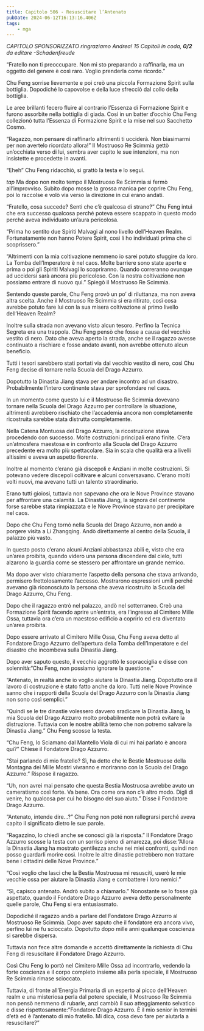```yaml
---
title: Capitolo 506 - Resuscitare l’Antenato
pubDate: 2024-06-12T16:13:16.406Z
tags:
    - mga
---
```






<em>CAPITOLO SPONSORIZZATO ringraziamo Andrea!
15 Capitoli in coda, <strong>0/2</strong>
da editare
-Schadenfreude</em>


“Fratello non ti preoccupare. Non mi sto preparando a raffinarla, ma un oggetto del genere è così raro. Voglio prenderla come ricordo.”


Chu Feng sorrise lievemente e poi creò una piccola Formazione Spirit sulla bottiglia. Dopodiché lo capovolse e della luce sfrecciò dal collo della bottiglia.


Le aree brillanti fecero fluire al contrario l’Essenza di Formazione Spirit e furono assorbite nella bottiglia di giada. Così in un batter d’occhio Chu Feng collezionò tutta l’Essenza di Formazione Spirit e la mise nel suo Sacchetto Cosmo.


“Ragazzo, non pensare di raffinarlo altrimenti ti ucciderà. Non biasimarmi per non avertelo ricordato allora!” Il Mostruoso Re Scimmia gettò un’occhiata verso di lui, sembra aver capito le sue intenzioni, ma non insistette e procedette in avanti.


“Eheh” Chu Feng ridacchiò, si grattò la testa e lo seguì.


*tap* Ma dopo non molto tempo il Mostruoso Re Scimmia si fermò all’improvviso. Subito dopo mosse la grossa manica per coprire Chu Feng, poi lo raccolse e volò via verso la direzione in cui erano andati.


“Fratello, cosa succede? Senti che c’è qualcosa di strano?” Chu Feng intuì che era successo qualcosa perché poteva essere scappato in questo modo perché aveva individuato un’aura pericolosa.


“Prima ho sentito due Spiriti Malvagi al nono livello dell’Heaven Realm. Fortunatamente non hanno Potere Spirit, così li ho individuati prima che ci scoprissero.”


“Altrimenti con la mia coltivazione nemmeno io sarei potuto sfuggire da loro. La Tomba dell’Imperatore è nel caos. Molte barriere sono state aperte e prima o poi gli Spiriti Malvagi lo scopriranno. Quando correranno ovunque ad uccidersi sarà ancora più pericoloso. Con la nostra coltivazione non possiamo entrare di nuovo qui.” Spiegò il Mostruoso Re Scimmia.


Sentendo queste parole, Chu Feng provò un po’ di riluttanza, ma non aveva altra scelta. Anche il Mostruoso Re Scimmia si era ritirato, così cosa avrebbe potuto fare lui con la sua misera coltivazione al primo livello dell’Heaven Realm?


Inoltre sulla strada non avevano visto alcun tesoro. Perfino la Tecnica Segreta era una trappola. Chu Feng pensò che fosse a causa del vecchio vestito di nero. Dato che aveva aperto la strada, anche se il ragazzo avesse continuato a rischiare e fosse andato avanti, non avrebbe ottenuto alcun beneficio.


Tutti i tesori sarebbero stati portati via dal vecchio vestito di nero, così Chu Feng decise di tornare nella Scuola del Drago Azzurro.


Dopotutto la Dinastia Jiang stava per andare incontro ad un disastro. Probabilmente l’intero continente stava per sprofondare nel caos.


In un momento come questo lui e il Mostruoso Re Scimmia dovevano tornare nella Scuola del Drago Azzurro per controllare la situazione, altrimenti avrebbero rischiato che l’accademia ancora non completamente ricostruita sarebbe stata distrutta completamente.


Nella Catena Montuosa del Drago Azzurro, la ricostruzione stava procedendo con successo. Molte costruzioni principali erano finite. C’era un’atmosfera maestosa e in confronto alla Scuola del Drago Azzurro precedente era molto più spettacolare. Sia in scala che qualità era a livelli altissimi e aveva un aspetto fiorente.


Inoltre al momento c’erano già discepoli e Anziani in molte costruzioni. Si potevano vedere discepoli coltivare e alcuni conversavano. C’erano molti volti nuovi, ma avevano tutti un talento straordinario.


Erano tutti gioiosi, tuttavia non sapevano che ora le Nove Province stavano per affrontare una calamità. La Dinastia Jiang, la signora del continente forse sarebbe stata rimpiazzata e le Nove Province stavano per precipitare nel caos.


Dopo che Chu Feng tornò nella Scuola del Drago Azzurro, non andò a porgere visita a Li Zhangqing. Andò direttamente al centro della Scuola, il palazzo più vasto.


In questo posto c’erano alcuni Anziani abbastanza abili e, visto che era un’area proibita, quando videro una persona discendere dal cielo, tutti alzarono la guardia come se stessero per affrontare un grande nemico.


Ma dopo aver visto chiaramente l’aspetto della persona che stava arrivando, permisero frettolosamente l’accesso. Mostrarono espressioni umili perché avevano già riconosciuto la persona che aveva ricostruito la Scuola del Drago Azzurro, Chu Feng.


Dopo che il ragazzo entrò nel palazzo, andò nel sotterraneo. Creò una Formazione Spirit facendo aprire un’entrata, era l’ingresso al Cimitero Mille Ossa, tuttavia ora c’era un maestoso edificio a coprirlo ed era diventato un’area proibita.


Dopo essere arrivato al Cimitero Mille Ossa, Chu Feng aveva detto al Fondatore Drago Azzurro dell’apertura della Tomba dell’Imperatore e del disastro che incombeva sulla Dinastia Jiang.


Dopo aver saputo questo, il vecchio aggrottò le sopracciglia e disse con solennità:“Chu Feng, non possiamo ignorare la questione.”


“Antenato, in realtà anche io voglio aiutare la Dinastia Jiang. Dopotutto ora il lavoro di costruzione è stato fatto anche da loro. Tutti nelle Nove Province sanno che i rapporti della Scuola del Drago Azzurro con la Dinastia Jiang non sono così semplici.”


“Quindi se le tre dinastie volessero davvero sradicare la Dinastia Jiang, la mia Scuola del Drago Azzurro molto probabilmente non potrà evitare la distruzione. Tuttavia con le nostre abilità temo che non potremo salvare la Dinastia Jiang.” Chu Feng scosse la testa.


“Chu Feng, lo Sciamano dal Mantello Viola di cui mi hai parlato è ancora qui?” Chiese il Fondatore Drago Azzurro.


“Stai parlando di mio fratello? Sì, ha detto che le Bestie Mostruose della Montagna dei Mille Mostri vivranno e moriranno con la Scuola del Drago Azzurro.” Rispose il ragazzo.


“Uh, non avrei mai pensato che questa Bestia Mostruosa avrebbe avuto un cameratismo così forte. Va bene. Ora come ora non c’è altro modo. Digli di venire, ho qualcosa per cui ho bisogno del suo aiuto.” Disse il Fondatore Drago Azzurro.


“Antenato, intende dire…?” Chu Feng non poté non rallegrarsi perché aveva capito il significato dietro le sue parole.


“Ragazzino, lo chiedi anche se conosci già la risposta.” Il Fondatore Drago Azzurro scosse la testa con un sorriso pieno di amarezza, poi disse:”Allora la Dinastia Jiang ha mostrato gentilezza anche nei miei confronti, quindi non posso guardarli morire così. Inoltre le altre dinastie potrebbero non trattare bene i cittadini delle Nove Province.”


“Così voglio che lasci che la Bestia Mostruosa mi resusciti, userò le mie vecchie ossa per aiutare la Dinastia Jiang e combattere i loro nemici.”


“Sì, capisco antenato. Andrò subito a chiamarlo.” Nonostante se lo fosse già aspettato, quando il Fondatore Drago Azzurro aveva detto personalmente quelle parole, Chu Feng si era entusiasmato.


Dopodiché il ragazzo andò a parlare del Fondatore Drago Azzurro al Mostruoso Re Scimmia. Dopo aver saputo che il fondatore era ancora vivo, perfino lui ne fu scioccato. Dopotutto dopo mille anni qualunque coscienza si sarebbe dispersa.


Tuttavia non fece altre domande e accettò direttamente la richiesta di Chu Feng di resuscitare il Fondatore Drago Azzurro.


Così Chu Feng lo portò nel Cimitero Mille Ossa ad incontrarlo, vedendo la forte coscienza e il corpo completo insieme alla perla speciale, il Mostruoso Re Scimmia rimase scioccato.


Tuttavia, di fronte all’Energia Primaria di un esperto al picco dell’Heaven realm e una misteriosa perla dal potere speciale, il Mostruoso Re Scimmia non pensò nemmeno di rubarle, anzi cambiò il suo atteggiamento selvatico e disse rispettosamente:”Fondatore Drago Azzurro. È il mio senior in termini d’età ed è l’antenato di mio fratello. Mi dica, cosa devo fare per aiutarla a resuscitare?”

